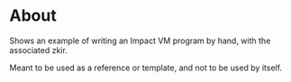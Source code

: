 # About

Shows an example of writing an Impact VM program by hand, with the associated zkir.

Meant to be used as a reference or template, and not to be used by itself.

